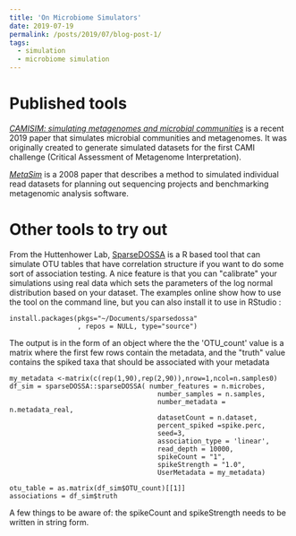 ```yaml
---
title: 'On Microbiome Simulators'
date: 2019-07-19
permalink: /posts/2019/07/blog-post-1/
tags:
  - simulation
  - microbiome simulation
---
```


Published tools
======

[*CAMISIM: simulating metagenomes and microbial communities*](https://doi.org/10.1186/s40168-019-0633-6) is a recent 2019 paper that simulates microbial communities and metagenomes. It was originally created to generate simulated datasets for the first CAMI challenge (Critical Assessment of Metagenome Interpretation). 

[*MetaSim*](https://doi.org/10.1371/journal.pone.0003373) is a 2008 paper that describes a method to simulated individual read datasets for planning out sequencing projects and benchmarking metagenomic analysis software.



Other tools to try out
======
From the Huttenhower Lab, [SparseDOSSA](http://huttenhower.sph.harvard.edu/sparsedossa) is a R based tool that can simulate OTU tables that have correlation structure if you want to do some sort of association testing. A nice feature is that you can "calibrate" your simulations using real data which sets the parameters of the log normal distribution based on your dataset. The examples online show how to use the tool on the command line, but you can also install it to use in RStudio :
```{r}
install.packages(pkgs="~/Documents/sparsedossa"
                 , repos = NULL, type="source")
```
The output is in the form of an object where the the 'OTU_count' value is a matrix where the first few rows contain the metadata, and the "truth" value contains the spiked taxa that should be associated with your metadata

```{r}
my_metadata <-matrix(c(rep(1,90),rep(2,90)),nrow=1,ncol=n.samples0)
df_sim = sparseDOSSA::sparseDOSSA( number_features = n.microbes, 
                                     number_samples = n.samples, 
                                     number_metadata = n.metadata_real, 
                                     datasetCount = n.dataset, 
                                     percent_spiked =spike.perc,
                                     seed=3,
                                     association_type = 'linear',
                                     read_depth = 10000,
                                     spikeCount = "1",
                                     spikeStrength = "1.0",
                                     UserMetadata = my_metadata)

otu_table = as.matrix(df_sim$OTU_count)[[1]]  
associations = df_sim$truth                                
```
A few things to be aware of: the spikeCount and spikeStrength needs to be written in string form.

